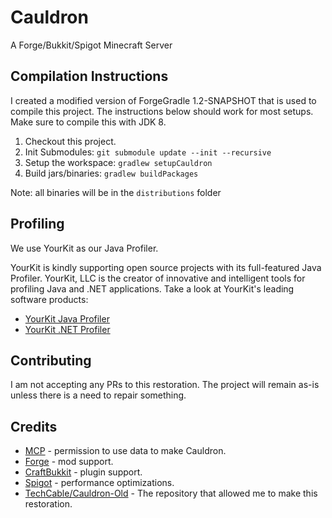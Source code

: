 # Cauldron
A Forge/Bukkit/Spigot Minecraft Server

## Compilation Instructions
I created a modified version of ForgeGradle 1.2-SNAPSHOT that is used to compile this project.
The instructions below should work for most setups. Make sure to compile this with JDK 8.

1) Checkout this project.
2) Init Submodules: `git submodule update --init --recursive`
3) Setup the workspace: `gradlew setupCauldron`
4) Build jars/binaries: `gradlew buildPackages`

Note: all binaries will be in the `distributions` folder

## Profiling
We use YourKit as our Java Profiler.

YourKit is kindly supporting open source projects with its full-featured Java Profiler.
YourKit, LLC is the creator of innovative and intelligent tools for profiling
Java and .NET applications. Take a look at YourKit's leading software products:
* [YourKit Java Profiler](http://www.yourkit.com/java/profiler/index.jsp)
* [YourKit .NET Profiler](http://www.yourkit.com/.net/profiler/index.jsp)

## Contributing
I am not accepting any PRs to this restoration.
The project will remain as-is unless there is a need to repair something.

## Credits
* [MCP](http://mcp.ocean-labs.de) - permission to use data to make Cauldron.
* [Forge](http://www.minecraftforge.net) - mod support.
* [CraftBukkit](http://bukkit.org) - plugin support.
* [Spigot](http://www.spigotmc.org) - performance optimizations.
* [TechCable/Cauldron-Old](/TechCable/Cauldron-Old) - The repository that allowed me to make this restoration.
